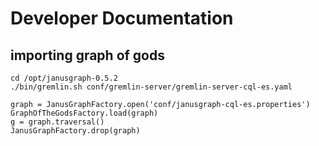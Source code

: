 # Developer Documentation


## importing graph of gods

```shell script
cd /opt/janusgraph-0.5.2
./bin/gremlin.sh conf/gremlin-server/gremlin-server-cql-es.yaml
```

```
graph = JanusGraphFactory.open('conf/janusgraph-cql-es.properties')
GraphOfTheGodsFactory.load(graph)
g = graph.traversal()
JanusGraphFactory.drop(graph)
```
